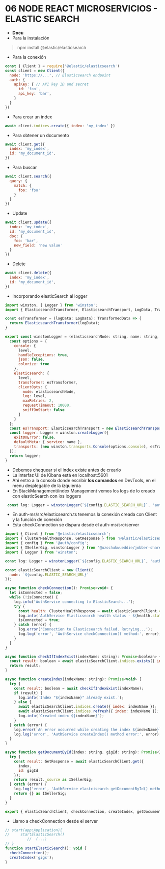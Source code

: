 # 06 NODE REACT MICROSERVICIOS - ELASTIC SEARCH

- **Docu**
- Para la instalación

> npm install @elastic/elasticsearch

- Para la conexión

~~~js
const { Client } = require('@elastic/elasticsearch')
const client = new Client({
  node: 'https://...', // Elasticsearch endpoint
  auth: {
    apiKey: { // API key ID and secret
      id: 'foo',
      api_key: 'bar',
    }
  }
})
~~~

- Para crear un index 

~~~js
await client.indices.create({ index: 'my_index' })
~~~

- Para obtener un documento

~~~js
await client.get({
  index: 'my_index',
  id: 'my_document_id',
})
~~~

- Para buscar 

~~~js
await client.search({
  query: {
    match: {
      foo: 'foo'
    }
  }
})
~~~

- Update

~~~js
await client.update({
  index: 'my_index',
  id: 'my_document_id',
  doc: {
    foo: 'bar',
    new_field: 'new value'
  }
})
~~~

- Delete

~~~js
await client.delete({
  index: 'my_index',
  id: 'my_document_id',
})
~~~

- Incorporando elasticSearch al logger

~~~js
import winston, { Logger } from 'winston';
import { ElasticsearchTransformer, ElasticsearchTransport, LogData, TransformedData } from 'winston-elasticsearch';

const esTransformer = (logData: LogData): TransformedData => {
  return ElasticsearchTransformer(logData);
}

export const winstonLogger = (elasticsearchNode: string, name: string, level: string): Logger => {
  const options = {
    console: {
      level,
      handleExceptions: true,
      json: false,
      colorize: true
    },
    elasticsearch: {
      level,
      transformer: esTransformer,
      clientOpts: {
        node: elasticsearchNode,
        log: level,
        maxRetries: 2,
        requestTimeout: 10000,
        sniffOnStart: false
      }
    }
  };
  const esTransport: ElasticsearchTransport = new ElasticsearchTransport(options.elasticsearch);
  const logger: Logger = winston.createLogger({
    exitOnError: false,
    defaultMeta: { service: name },
    transports: [new winston.transports.Console(options.console), esTransport]
  });
  return logger;
}
~~~

- Debemos chequear si el index existe antes de crearlo
- La interfaz UI de Kibana está en localhost:5601
- Ahí entro a la consola donde escribir **los comandos** en DevTools, en el menu desplegable de la izquierda
- En StackManagement/index Management vemos los logs de lo creado con elasticSearch con los loggers

~~~js
 const log: Logger = winstonLogger(`${config.ELASTIC_SEARCH_URL}`, 'authElasticSearchServer', 'debug');
~~~

- En auth-ms/src/elasticsearch.ts tenemos la conexión creada con Client y la función de conexión
- Esta checkConnection se dispara desde el auth-ms/src/server

~~~js
import { Client } from '@elastic/elasticsearch';
import { ClusterHealthResponse, GetResponse } from '@elastic/elasticsearch/lib/api/types';
import { config } from '@auth/config';
import { ISellerGig, winstonLogger } from '@uzochukwueddie/jobber-shared';
import { Logger } from 'winston';

const log: Logger = winstonLogger(`${config.ELASTIC_SEARCH_URL}`, 'authElasticSearchServer', 'debug');

const elasticSearchClient = new Client({
  node: `${config.ELASTIC_SEARCH_URL}`
});

async function checkConnection(): Promise<void> {
  let isConnected = false;
  while (!isConnected) {
    log.info('AuthService connecting to ElasticSearch...');
    try {
      const health: ClusterHealthResponse = await elasticSearchClient.cluster.health({});
      log.info(`AuthService Elasticsearch health status - ${health.status}`);
      isConnected = true;
    } catch (error) {
      log.error('Connection to Elasticsearch failed. Retrying...');
      log.log('error', 'AuthService checkConnection() method:', error);
    }
  }
}

async function checkIfIndexExist(indexName: string): Promise<boolean> {
  const result: boolean = await elasticSearchClient.indices.exists({ index: indexName });
  return result;
}

async function createIndex(indexName: string): Promise<void> {
  try {
    const result: boolean = await checkIfIndexExist(indexName);
    if (result) {
      log.info(`Index "${indexName}" already exist.`);
    } else {
      await elasticSearchClient.indices.create({ index: indexName });
      await elasticSearchClient.indices.refresh({ index: indexName });
      log.info(`Created index ${indexName}`);
    }
  } catch (error) {
    log.error(`An error occurred while creating the index ${indexName}`);
    log.log('error', 'AuthService createIndex() method error:', error);
  }
}

async function getDocumentById(index: string, gigId: string): Promise<ISellerGig> {
  try {
    const result: GetResponse = await elasticSearchClient.get({
      index,
      id: gigId
    });
    return result._source as ISellerGig;
  } catch (error) {
    log.log('error', 'AuthService elastcisearch getDocumentById() method error:', error);
    return {} as ISellerGig;
  }
}

export { elasticSearchClient, checkConnection, createIndex, getDocumentById };
~~~

- Llamo a checkConnection desde el server

~~~js
// start(app:Application){
//     startElasticSearch()
          //  (...)
// }
function startElasticSearch(): void {
  checkConnection();
  createIndex('gigs');
}
~~~
